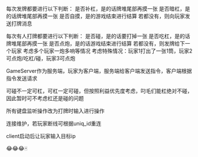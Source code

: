 每次发牌都要进行以下判断：
    是否补杠，是的话牌堆尾部再摸一张
    是否暗杠，是的话牌堆尾部再摸一张
    是否自摸，是的游戏结束进行结算
若都没有，则向玩家发送打牌消息

每次有人打牌都要进行以下判断：
    是否碰，是的话要打掉一张
    是否吃杠，是的话牌堆尾部再摸一张
    是否点炮，是的话游戏结束进行结算
若都没有，则发牌给下一个玩家
考虑多个玩家一炮多响等情况
考虑特殊情况：玩家1打出了一张1筒，玩家2可点炮/吃杠/碰，玩家3可点炮

GameServer作为服务端，玩家为客户端，服务端给客户端发送指令，客户端根据指令发送请求

可碰不一定可杠，可杠一定可碰，但按照利益优先度考虑，叼毛们能杠绝对不碰，因此暂时可不考虑杠还是碰的问题

所有键盘监听操作改为打牌时输入进行操作

连接维护，若玩家断线可根据uniq_id重连


client启动后让玩家输入目标ip

😂😂😂🀄